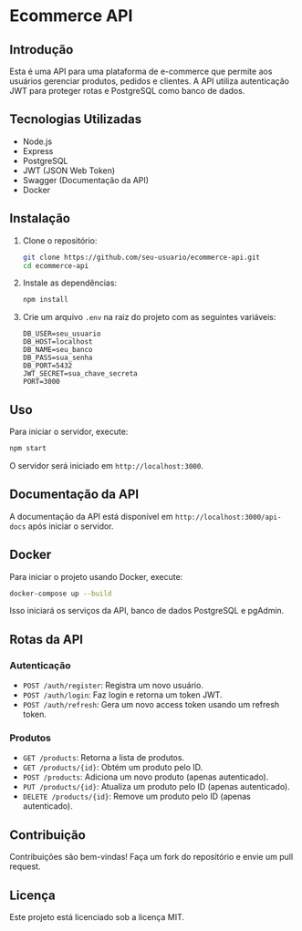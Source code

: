# Ecommerce API

## Introdução
Esta é uma API para uma plataforma de e-commerce que permite aos usuários gerenciar produtos, pedidos e clientes. A API utiliza autenticação JWT para proteger rotas e PostgreSQL como banco de dados.

## Tecnologias Utilizadas
- Node.js
- Express
- PostgreSQL
- JWT (JSON Web Token)
- Swagger (Documentação da API)
- Docker

## Instalação
1. Clone o repositório:
    ```bash
    git clone https://github.com/seu-usuario/ecommerce-api.git
    cd ecommerce-api
    ```

2. Instale as dependências:
    ```bash
    npm install
    ```

3. Crie um arquivo `.env` na raiz do projeto com as seguintes variáveis:
    ```env
    DB_USER=seu_usuario
    DB_HOST=localhost
    DB_NAME=seu_banco
    DB_PASS=sua_senha
    DB_PORT=5432
    JWT_SECRET=sua_chave_secreta
    PORT=3000
    ```

## Uso
Para iniciar o servidor, execute:
```bash
npm start
```
O servidor será iniciado em `http://localhost:3000`.

## Documentação da API
A documentação da API está disponível em `http://localhost:3000/api-docs` após iniciar o servidor.

## Docker
Para iniciar o projeto usando Docker, execute:
```bash
docker-compose up --build
```
Isso iniciará os serviços da API, banco de dados PostgreSQL e pgAdmin.

## Rotas da API
### Autenticação
- `POST /auth/register`: Registra um novo usuário.
- `POST /auth/login`: Faz login e retorna um token JWT.
- `POST /auth/refresh`: Gera um novo access token usando um refresh token.

### Produtos
- `GET /products`: Retorna a lista de produtos.
- `GET /products/{id}`: Obtém um produto pelo ID.
- `POST /products`: Adiciona um novo produto (apenas autenticado).
- `PUT /products/{id}`: Atualiza um produto pelo ID (apenas autenticado).
- `DELETE /products/{id}`: Remove um produto pelo ID (apenas autenticado).

## Contribuição
Contribuições são bem-vindas! Faça um fork do repositório e envie um pull request.

## Licença
Este projeto está licenciado sob a licença MIT.
